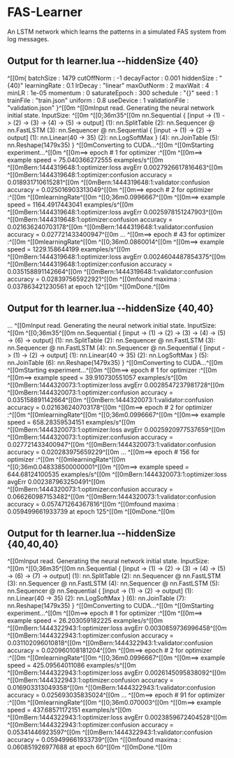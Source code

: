# FAS-Learner
An LSTM network which learns the patterns in a simulated FAS system from log messages.

## Output for th learner.lua --hiddenSize {40}
^[[0m{
   batchSize : 1479
   cutOffNorm : -1
   decayFactor : 0.001
   hiddenSize : "{40}"
   learningRate : 0.1
   lrDecay : "linear"
   maxOutNorm : 2
   maxWait : 4
   minLR : 1e-05
   momentum : 0
   saturateEpoch : 300
   schedule : "{}"
   seed : 1
   trainFile : "train.json"
   uniform : 0.8
   useDevice : 1
   validationFile : "validation.json"
}^[[0m
^[[0mInput read. Generating the neural network initial state. InputSize: ^[[0m  ^[[0;36m35^[[0m
nn.Sequential {
  [input -> (1) -> (2) -> (3) -> (4) -> (5) -> output]
  (1): nn.SplitTable
  (2): nn.Sequencer @ nn.FastLSTM
  (3): nn.Sequencer @ nn.Sequential {
    [input -> (1) -> (2) -> output]
    (1): nn.Linear(40 -> 35)
    (2): nn.LogSoftMax
  }
  (4): nn.JoinTable
  (5): nn.Reshape(1479x35)
}
^[[0mConverting to CUDA...^[[0m
^[[0mStarting experiment...^[[0m
^[[0m==> epoch # 1 for optimizer :^[[0m
^[[0m==> example speed = 75.040366272555 examples/s^[[0m
^[[0mBern:1444319648:1:optimizer:loss avgErr 0.0027926617816463^[[0m
^[[0mBern:1444319648:1:optimizer:confusion accuracy = 0.018931710615281^[[0m
^[[0mBern:1444319648:1:validator:confusion accuracy = 0.025016903313049^[[0m
^[[0m==> epoch # 2 for optimizer :^[[0m
^[[0mlearningRate^[[0m  ^[[0;36m0.0996667^[[0m
^[[0m==> example speed = 1164.4917443041 examples/s^[[0m
^[[0mBern:1444319648:1:optimizer:loss avgErr 0.0025978151247903^[[0m
^[[0mBern:1444319648:1:optimizer:confusion accuracy = 0.021636240703178^[[0m
^[[0mBern:1444319648:1:validator:confusion accuracy = 0.027721433400947^[[0m
...
^[[0m==> epoch # 43 for optimizer :^[[0m
^[[0mlearningRate^[[0m  ^[[0;36m0.0860014^[[0m
^[[0m==> example speed = 1229.158644199 examples/s^[[0m
^[[0mBern:1444319648:1:optimizer:loss avgErr 0.0024604487854375^[[0m
^[[0mBern:1444319648:1:optimizer:confusion accuracy = 0.035158891142664^[[0m
^[[0mBern:1444319648:1:validator:confusion accuracy = 0.028397565922921^[[0m
^[[0mfound maxima : 0.037863421230561 at epoch 12^[[0m
^[[0mDone.^[[0m

## Output for th learner.lua --hiddenSize {40\,40}
...
^[[0mInput read. Generating the neural network initial state. InputSize: ^[[0m  ^[[0;36m35^[[0m
nn.Sequential {
  [input -> (1) -> (2) -> (3) -> (4) -> (5) -> (6) -> output]
  (1): nn.SplitTable
  (2): nn.Sequencer @ nn.FastLSTM
  (3): nn.Sequencer @ nn.FastLSTM
  (4): nn.Sequencer @ nn.Sequential {
    [input -> (1) -> (2) -> output]
    (1): nn.Linear(40 -> 35)
    (2): nn.LogSoftMax
  }
  (5): nn.JoinTable
  (6): nn.Reshape(1479x35)
}
^[[0mConverting to CUDA...^[[0m
^[[0mStarting experiment...^[[0m
^[[0m==> epoch # 1 for optimizer :^[[0m
^[[0m==> example speed = 39.910730551057 examples/s^[[0m
^[[0mBern:1444320073:1:optimizer:loss avgErr 0.0028547237981728^[[0m
^[[0mBern:1444320073:1:optimizer:confusion accuracy = 0.035158891142664^[[0m
^[[0mBern:1444320073:1:validator:confusion accuracy = 0.021636240703178^[[0m
^[[0m==> epoch # 2 for optimizer :^[[0m
^[[0mlearningRate^[[0m  ^[[0;36m0.0996667^[[0m
^[[0m==> example speed = 658.28359534151 examples/s^[[0m
^[[0mBern:1444320073:1:optimizer:loss avgErr 0.0025920977537659^[[0m
^[[0mBern:1444320073:1:optimizer:confusion accuracy = 0.027721433400947^[[0m
^[[0mBern:1444320073:1:validator:confusion accuracy = 0.020283975659229^[[0m
...
^[[0m==> epoch # 156 for optimizer :^[[0m
^[[0mlearningRate^[[0m  ^[[0;36m0.048338500000001^[[0m
^[[0m==> example speed = 644.68124100535 examples/s^[[0m
^[[0mBern:1444320073:1:optimizer:loss avgErr 0.002387963250491^[[0m
^[[0mBern:1444320073:1:optimizer:confusion accuracy = 0.066260987153482^[[0m
^[[0mBern:1444320073:1:validator:confusion accuracy = 0.057471264367816^[[0m
^[[0mfound maxima : 0.059499661933739 at epoch 125^[[0m
^[[0mDone.^[[0m

## Output for th learner.lua --hiddenSize {40\,40\,40}
^[[0mInput read. Generating the neural network initial state. InputSize: ^[[0m  ^[[0;36m35^[[0m
nn.Sequential {
  [input -> (1) -> (2) -> (3) -> (4) -> (5) -> (6) -> (7) -> output]
  (1): nn.SplitTable
  (2): nn.Sequencer @ nn.FastLSTM
  (3): nn.Sequencer @ nn.FastLSTM
  (4): nn.Sequencer @ nn.FastLSTM
  (5): nn.Sequencer @ nn.Sequential {
    [input -> (1) -> (2) -> output]
    (1): nn.Linear(40 -> 35)
    (2): nn.LogSoftMax
  }
  (6): nn.JoinTable
  (7): nn.Reshape(1479x35)
}
^[[0mConverting to CUDA...^[[0m
^[[0mStarting experiment...^[[0m
^[[0m==> epoch # 1 for optimizer :^[[0m
^[[0m==> example speed = 26.203059182225 examples/s^[[0m
^[[0mBern:1444322943:1:optimizer:loss avgErr 0.0030859736996458^[[0m
^[[0mBern:1444322943:1:optimizer:confusion accuracy = 0.031102096010818^[[0m
^[[0mBern:1444322943:1:validator:confusion accuracy = 0.020960108181204^[[0m
^[[0m==> epoch # 2 for optimizer :^[[0m
^[[0mlearningRate^[[0m  ^[[0;36m0.0996667^[[0m
^[[0m==> example speed = 425.09564011086 examples/s^[[0m
^[[0mBern:1444322943:1:optimizer:loss avgErr 0.0026145095838092^[[0m
^[[0mBern:1444322943:1:optimizer:confusion accuracy = 0.016903313049358^[[0m
^[[0mBern:1444322943:1:validator:confusion accuracy = 0.025693035835024^[[0m
...
^[[0m==> epoch # 91 for optimizer :^[[0m
^[[0mlearningRate^[[0m  ^[[0;36m0.070003^[[0m
^[[0m==> example speed = 437.68571172151 examples/s^[[0m
^[[0mBern:1444322943:1:optimizer:loss avgErr 0.0023859672404528^[[0m
^[[0mBern:1444322943:1:optimizer:confusion accuracy = 0.05341446923597^[[0m
^[[0mBern:1444322943:1:validator:confusion accuracy = 0.059499661933739^[[0m
^[[0mfound maxima : 0.060851926977688 at epoch 60^[[0m
^[[0mDone.^[[0m

